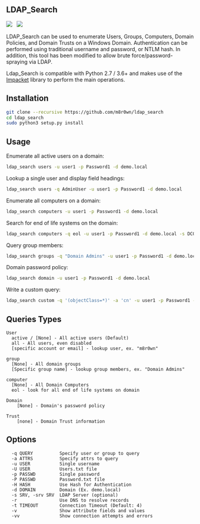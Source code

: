 ## LDAP_Search

![](https://img.shields.io/badge/Python-2.7,%203.6+-blue.svg)&nbsp;&nbsp;
![](https://img.shields.io/badge/License-GPL%203.0-green.svg)

LDAP_Search can be used to enumerate Users, Groups, Computers, Domain Policies, and Domain Trusts on a Windows Domain. Authentication can be performed using traditional username and password, or NTLM hash. In addition, this tool has been modified to allow brute force/password-spraying via LDAP. 

Ldap_Search is compatible with Python 2.7 / 3.6+ and makes use of the [Impacket](https://github.com/SecureAuthCorp/impacket/) library to perform the main operations.

## Installation
```bash
git clone --recursive https://github.com/m8r0wn/ldap_search
cd ldap_search
sudo python3 setup.py install
```

## Usage

Enumerate all active users on a domain:
```bash
ldap_search users -u user1 -p Password1 -d demo.local
```

Lookup a single user and display field headings:
```bash
ldap_search users -q AdminUser -u user1 -p Password1 -d demo.local
```

Enumerate all computers on a domain:
```bash
ldap_search computers -u user1 -p Password1 -d demo.local
```

Search for end of life systems on the domain:
```bash
ldap_search computers -q eol -u user1 -p Password1 -d demo.local -s DC01.demo.local
```

Query group members:
```bash
ldap_search groups -q "Domain Admins" -u user1 -p Password1 -d demo.local
```

Domain password policy:
```bash
ldap_search domain -u user1 -p Password1 -d demo.local
```

Write a custom query:
```bash
ldap_search custom -q '(objectClass=*)' -a 'cn' -u user1 -p Password1 -d demo.local
```

## Queries Types
```
User
  active / [None] - All active users (Default)
  all - All users, even disabled
  [specific account or email] - lookup user, ex. "m8r0wn"
  
group
  [None] - All domain groups
  [Specific group name] - lookup group members, ex. "Domain Admins"
 
computer
  [None] - All Domain Computers
  eol - look for all end of life systems on domain

Domain
    [None] - Domain's password policy

Trust
    [none] - Domain Trust information
```

## Options
```
  -q QUERY          Specify user or group to query
  -a ATTRS          Specify attrs to query
  -u USER           Single username
  -U USER           Users.txt file
  -p PASSWD         Single password
  -P PASSWD         Password.txt file
  -H HASH           Use Hash for Authentication
  -d DOMAIN         Domain (Ex. demo.local)
  -s SRV, -srv SRV  LDAP Server (optional)
  -r                Use DNS to resolve records
  -t TIMEOUT        Connection Timeout (Default: 4)
  -v                Show attribute fields and values
  -vv               Show connection attempts and errors
```
